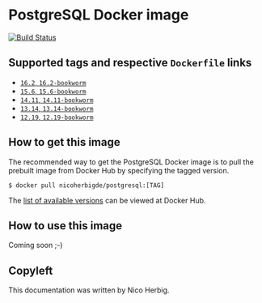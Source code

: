 # PostgreSQL Docker image

[![Build Status](https://github.com/nicoherbigio/docker-postgresql/actions/workflows/build-docker-images.yml/badge.svg)](https://github.com/nicoherbigio/docker-postgresql/actions/workflows/build-docker-images.yml)

## Supported tags and respective `Dockerfile` links

 * [`16.2`, `16.2-bookworm`](https://github.com/nicoherbigio/docker-postgresql/blob/main/16.2/debian/default/Dockerfile)
 * [`15.6`, `15.6-bookworm`](https://github.com/nicoherbigio/docker-postgresql/blob/main/15.6/debian/default/Dockerfile)
 * [`14.11`, `14.11-bookworm`](https://github.com/nicoherbigio/docker-postgresql/blob/main/14.11/debian/default/Dockerfile)
 * [`13.14`, `13.14-bookworm`](https://github.com/nicoherbigio/docker-postgresql/blob/main/13.14/debian/default/Dockerfile)
 * [`12.19`, `12.19-bookworm`](https://github.com/nicoherbigio/docker-postgresql/blob/main/12.19/debian/default/Dockerfile)

## How to get this image

The recommended way to get the PostgreSQL Docker image is to pull the prebuilt image from Docker Hub by specifying the tagged version.

```console
$ docker pull nicoherbigde/postgresql:[TAG]
```

The [list of available versions](https://hub.docker.com/r/nicoherbigde/postgresql/tags) can be viewed at Docker Hub.

## How to use this image

Coming soon ;-)

## Copyleft

This documentation was written by Nico Herbig.

